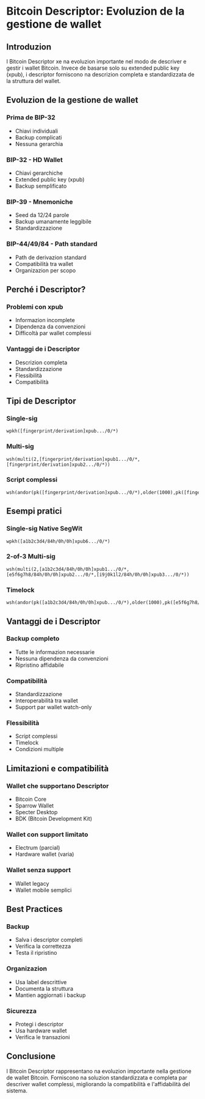 # Bitcoin Descriptor: Evoluzion de la gestione de wallet

## Introduzion
I Bitcoin Descriptor xe na evoluzion importante nel modo de descriver e gestir i wallet Bitcoin. Invece de basarse solo su extended public key (xpub), i descriptor forniscono na descrizion completa e standardizzata de la struttura del wallet.

## Evoluzion de la gestione de wallet

### Prima de BIP-32
- Chiavi individuali
- Backup complicati
- Nessuna gerarchia

### BIP-32 - HD Wallet
- Chiavi gerarchiche
- Extended public key (xpub)
- Backup semplificato

### BIP-39 - Mnemoniche
- Seed da 12/24 parole
- Backup umanamente leggibile
- Standardizzazione

### BIP-44/49/84 - Path standard
- Path de derivazion standard
- Compatibilità tra wallet
- Organizazion per scopo

## Perché i Descriptor?

### Problemi con xpub
- Informazion incomplete
- Dipendenza da convenzioni
- Difficoltà par wallet complessi

### Vantaggi de i Descriptor
- Descrizion completa
- Standardizzazione
- Flessibilità
- Compatibilità

## Tipi de Descriptor

### Single-sig
```
wpkh([fingerprint/derivation]xpub.../0/*)
```

### Multi-sig
```
wsh(multi(2,[fingerprint/derivation]xpub1.../0/*,[fingerprint/derivation]xpub2.../0/*))
```

### Script complessi
```
wsh(andor(pk([fingerprint/derivation]xpub.../0/*),older(1000),pk([fingerprint/derivation]xpub.../1/*)))
```

## Esempi pratici

### Single-sig Native SegWit
```
wpkh([a1b2c3d4/84h/0h/0h]xpub6.../0/*)
```

### 2-of-3 Multi-sig
```
wsh(multi(2,[a1b2c3d4/84h/0h/0h]xpub1.../0/*,[e5f6g7h8/84h/0h/0h]xpub2.../0/*,[i9j0k1l2/84h/0h/0h]xpub3.../0/*))
```

### Timelock
```
wsh(andor(pk([a1b2c3d4/84h/0h/0h]xpub.../0/*),older(1000),pk([e5f6g7h8/84h/0h/0h]xpub.../1/*)))
```

## Vantaggi de i Descriptor

### Backup completo
- Tutte le informazion necessarie
- Nessuna dipendenza da convenzioni
- Ripristino affidabile

### Compatibilità
- Standardizzazione
- Interoperabilità tra wallet
- Support par wallet watch-only

### Flessibilità
- Script complessi
- Timelock
- Condizioni multiple

## Limitazioni e compatibilità

### Wallet che supportano Descriptor
- Bitcoin Core
- Sparrow Wallet
- Specter Desktop
- BDK (Bitcoin Development Kit)

### Wallet con support limitato
- Electrum (parcial)
- Hardware wallet (varia)

### Wallet senza support
- Wallet legacy
- Wallet mobile semplici

## Best Practices

### Backup
- Salva i descriptor completi
- Verifica la correttezza
- Testa il ripristino

### Organizazion
- Usa label descrittive
- Documenta la struttura
- Mantien aggiornati i backup

### Sicurezza
- Protegi i descriptor
- Usa hardware wallet
- Verifica le transazioni

## Conclusione
I Bitcoin Descriptor rappresentano na evoluzion importante nella gestione de wallet Bitcoin. Forniscono na soluzion standardizzata e completa par descriver wallet complessi, migliorando la compatibilità e l'affidabilità del sistema. 